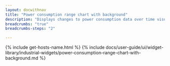 ```yaml
---
layout: docwithnav
title: "Power consumption range chart with background"
description: "Displays changes to power consumption data over time visualized with color ranges and background."
breadcrumbs: "true"
breadcrumbs-steps: "2"

---
```

{% include get-hosts-name.html %}
{% include docs/user-guide/ui/widget-library/industrial-widgets/power-consumption-range-chart-with-background.md %}
